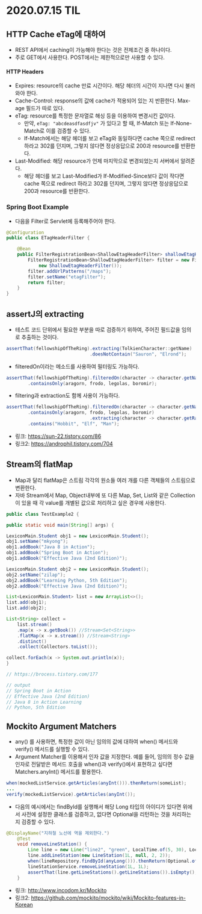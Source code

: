 # 2020.07.15 TIL

## HTTP Cache eTag에 대하여

* REST API에서 caching이 가능해야 한다는 것은 전제조건 중 하나이다.
* 주로 GET에서 사용한다. POST에서는 제한적으로만 사용할 수 있다.

#### HTTP Headers

* Expires: resource의 cache 만료 시간이다. 해당 헤더의 시간이 지나면 다시 불러와야 한다.
* Cache-Control: response의 값에 cache가 적용되어 있는 지 반환한다. Max-age 필드가 따로 있다.
* eTag: resource를 특정한 문자열로 해싱 등을 이용하여 변경시킨 값이다.
  * 만약, ```eTag: "abcdeasdfasdfjv"``` 가 있다고 할 때, If-Match 또는 If-None-Match로 이를 검증할 수 있다.
  * If-Match에서는 해당 헤더를 보고 eTag와 동일하다면 cache 쪽으로 redirect하라고 302를 던지며, 그렇지 않다면 정상응답으로 200과 resource를 반환한다.
* Last-Modified: 해당 resource가 언제 마지막으로 변경되었는지 서버에서 알려준다.
  * 해당 헤더를 보고 Last-Modified가 If-Modified-Since보다 값이 작다면 cache 쪽으로 redirect 하라고 302를 던지며, 그렇지 않다면 정상응답으로 200과 resource를 반환한다.

### Spring Boot Example

* 다음을 Filter로 Servlet에 등록해주어야 한다.

```java
@Configuration
public class ETagHeaderFilter {

	@Bean
	public FilterRegistrationBean<ShallowEtagHeaderFilter> shallowEtagHeaderFilter() {
		FilterRegistrationBean<ShallowEtagHeaderFilter> filter = new FilterRegistrationBean<>(
			new ShallowEtagHeaderFilter());
		filter.addUrlPatterns("/maps");
		filter.setName("etagFilter");
		return filter;
	}
}
```

## assertJ의 extracting

* 테스트 코드 단위에서 필요한 부분을 따로 검증하기 위하여, 주어진 필드값을 임의로 추출하는 것이다.

```java
assertThat(fellowshipOfTheRing).extracting(TolkienCharacter::getName)
                               .doesNotContain("Sauron", "Elrond");
```

* filteredOn이라는 메소드를 사용하여 필터링도 가능하다.

```java
assertThat(fellowshipOfTheRing).filteredOn(character -> character.getName().contains("o"))
        .containsOnly(aragorn, frodo, legolas, boromir);
```

* filtering과 extraction도 함께 사용이 가능하다.

```java
assertThat(fellowshipOfTheRing).filteredOn(character -> character.getName().contains("o"))
        .containsOnly(aragorn, frodo, legolas, boromir)
                               .extracting(character -> character.getRace().getName())
        .contains("Hobbit", "Elf", "Man");
```

* 링크: https://sun-22.tistory.com/86
* 링크2: https://androphil.tistory.com/704

## Stream의 flatMap

* Map과 달리 flatMap은 스트림 각각의 원소들 여러 개를 다른 객체들의 스트림으로 변환한다.
* 자바 Stream에서 Map, Object내부에 또 다른 Map, Set, List와 같은 Collection이 있을 때 각 value를 개별된 값으로 처리하고 싶은 경우에 사용한다.

```java
public class TestExample2 {

public static void main(String[] args) {

LexiconMain.Student obj1 = new LexiconMain.Student();
obj1.setName("mkyong");
obj1.addBook("Java 8 in Action");
obj1.addBook("Spring Boot in Action");
obj1.addBook("Effective Java (2nd Edition)");

LexiconMain.Student obj2 = new LexiconMain.Student();
obj2.setName("zilap");
obj2.addBook("Learning Python, 5th Edition");
obj2.addBook("Effective Java (2nd Edition)");

List<LexiconMain.Student> list = new ArrayList<>();
list.add(obj1);
list.add(obj2);

List<String> collect =
	list.stream()
	.map(x -> x.getBook()) //Stream<Set<String>>
	.flatMap(x -> x.stream()) //Stream<String>
	.distinct()
	.collect(Collectors.toList());

collect.forEach(x -> System.out.println(x));
}

// https://brocess.tistory.com/177

// output
// Spring Boot in Action 
// Effective Java (2nd Edition) 
// Java 8 in Action Learning 
// Python, 5th Edition
```

## Mockito Argument Matchers

* any() 를 사용하면, 특정한 값이 아닌 임의의 값에 대하여 when() 메서드와 verify() 메서드를 실행할 수 있다.
* Argument Matcher를 이용해서 인자 값을 지정한다. 예를 들어, 임의의 정수 값을 인자로 전달받은 메서드 호출을 when()과 verify()에서 표현하고 싶다면 Matchers.anyInt() 메서드를 활용한다.

```java
when(mockedListService.getArticles(anyInt())).thenReturn(someList);
...
verify(mockedListService).getArticles(anyInt());
```

* 다음의 예시에서는 findById를 실행해서 해당 Long 타입의 아이디가 있다면 위에서 사전에 설정한 클래스를 검증하고, 없다면 Optional을 리턴하는 것을 처리하는 지 검증할 수 있다.

```java
@DisplayName("지하철 노선에 역을 제외한다.")
	@Test
	void removeLineStation() {
		Line line = new Line("line2", "green", LocalTime.of(5, 30), LocalTime.of(0, 0), 5);
		line.addLineStation(new LineStation(1L, null, 2, 2));
		when(lineRepository.findById(anyLong())).thenReturn(Optional.of(line));
		lineStationService.removeLineStation(1L, 1L);
		assertThat(line.getLineStations().getLineStations()).isEmpty();
	}
```

* 링크: http://www.incodom.kr/Mockito
* 링크2: https://github.com/mockito/mockito/wiki/Mockito-features-in-Korean